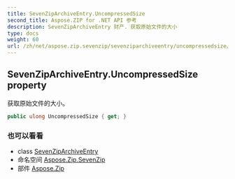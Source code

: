 ```yaml
---
title: SevenZipArchiveEntry.UncompressedSize
second_title: Aspose.ZIP for .NET API 参考
description: SevenZipArchiveEntry 财产. 获取原始文件的大小
type: docs
weight: 60
url: /zh/net/aspose.zip.sevenzip/sevenziparchiveentry/uncompressedsize/
---
```

## SevenZipArchiveEntry.UncompressedSize property

获取原始文件的大小。

```csharp
public ulong UncompressedSize { get; }
```

### 也可以看看

* class [SevenZipArchiveEntry](../)
* 命名空间 [Aspose.Zip.SevenZip](../../sevenziparchiveentry/)
* 部件 [Aspose.Zip](../../../)


